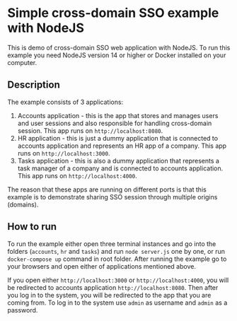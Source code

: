 # Simple cross-domain SSO example with NodeJS

This is demo of cross-domain SSO web application with NodeJS. To run this example you need NodeJS version 14 or higher or Docker installed on your computer.

## Description

The example consists of 3 applications:

1. Accounts application - this is the app that stores and manages users and user sessions and also responsible for handling cross-domain session. This app runs on `http://localhost:8080`.
2. HR application - this is just a dummy application that is connected to accounts application and represents an HR app of a company. This app runs on `http://localhost:3000`.
3. Tasks application - this is also a dummy application that represents a task manager of a company and is connected to accounts application. This app runs on `http://localhost:4000`.

The reason that these apps are running on different ports is that this example is to demonstrate sharing SSO session through multiple origins (domains).

## How to run

To run the example either open three terminal instances and go into the folders (`accounts`, `hr` and `tasks`) and run `node server.js` one by one, or run `docker-compose up` command in root folder. After running the example go to your browsers and open either of applications mentioned above.

If you open either `http://localhost:3000` or `http://localhost:4000`, you will be redirected to accounts application `http://localhost:8080`.
Then after you log in to the system, you will be redirected to the app that you are coming from. To log in to the system use `admin` as username and `admin` as a password.
